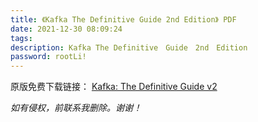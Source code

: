 ```yaml
---
title: 《Kafka The Definitive Guide 2nd Edition》 PDF
date: 2021-12-30 08:09:24
tags:
description: Kafka The Definitive　Guide　2nd　Edition
password: rootLi!
---
```

原版免费下载链接： [Kafka: The Definitive Guide v2](https://www.confluent.io/resources/kafka-the-definitive-guide-v2/)

*如有侵权，前联系我删除。谢谢！*

<object data="Kafka_The_Definitive_Guide_2nd_Edition.pdf"  type="application/pdf" width="100%" height="877px">